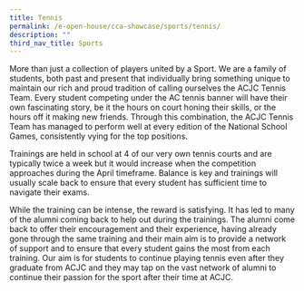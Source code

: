 ```yaml
---
title: Tennis
permalink: /e-open-house/cca-showcase/sports/tennis/
description: ""
third_nav_title: Sports
---
```

More than just a collection of players united by a Sport. We are a family of students, both past and present that individually bring something unique to maintain our rich and proud tradition of calling ourselves the ACJC Tennis Team. Every student competing under the AC tennis banner will have their own fascinating story, be it the hours on court honing their skills, or the hours off it making new friends. Through this combination, the ACJC Tennis Team has managed to perform well at every edition of the National School Games, consistently vying for the top positions.

  

Trainings are held in school at 4 of our very own tennis courts and are typically twice a week but it would increase when the competition approaches during the April timeframe. Balance is key and trainings will usually scale back to ensure that every student has sufficient time to navigate their exams.

  

While the training can be intense, the reward is satisfying. It has led to many of the alumni coming back to help out during the trainings. The alumni come back to offer their encouragement and their experience, having already gone through the same training and their main aim is to provide a network of support and to ensure that every student gains the most from each training. Our aim is for students to continue playing tennis even after they graduate from ACJC and they may tap on the vast network of alumni to continue their passion for the sport after their time at ACJC.